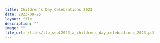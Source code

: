 ```yaml
---
title: Children's Day Celebrations 2023
date: 2023-09-25
layout: file
description: ""
image: ""
file_url: /files/ltp_sept2023_a_childrens_day_celebrations_2023.pdf
---
```

